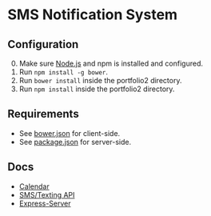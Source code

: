 # SMS Notification System

## Configuration
0. Make sure [Node.js](https://nodejs.org/en/download/) and npm is installed and configured.
1. Run `npm install -g bower`.
2. Run `bower install` inside the portfolio2 directory.
3. Run `npm install` inside the portfolio2 directory.

## Requirements
* See [bower.json](./bower.json) for client-side.
* See [package.json](./package.json) for server-side.

## Docs
* [Calendar](http://angular-ui.github.io/ui-calendar/)
* [SMS/Texting API](https://www.twilio.com/docs/)
* [Express-Server](https://expressjs.com/)